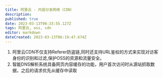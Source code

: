 ```yaml
---
title: 阿里云 · 内容分发网络（CDN）
description: 
published: true
date: 2023-03-13T06:33:55.127Z
tags: 阿里云, oss, cdn
editor: markdown
dateCreated: 2023-03-13T06:19:47.674Z
---
```


1. 阿里云CDN不仅支持Referer防盗链,同时还支持URL鉴权的方式来实现对访客身份的识别和过滤,保护OSS的资源和流量安全。
2. 智能DNS解析系统具备网页内容缓存的功能，用户首次访问时从源站抓取数据，之后的请求优先从缓存中读取
